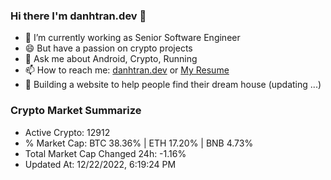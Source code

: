 ### Hi there I'm danhtran.dev 👋

- 🔭 I’m currently working as Senior Software Engineer
- 😄 But have a passion on crypto projects
- 💬 Ask me about Android, Crypto, Running 
- 📫 How to reach me: <a href="https://danhtran.dev" target="_blank">danhtran.dev</a> or <a href="Dan-Resume.pdf" target="_blank">My Resume</a>
- 🌱 Building a website to help people find their dream house (updating ...)

### Crypto Market Summarize
- Active Crypto: 12912
- % Market Cap: BTC 38.36% | ETH 17.20% | BNB 4.73%
- Total Market Cap Changed 24h: -1.16%
- Updated At: 12/22/2022, 6:19:24 PM
